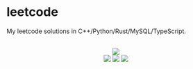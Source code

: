# leetcode
My leetcode solutions in C++/Python/Rust/MySQL/TypeScript.

<div align="center">
<br/>
<img src="https://img.shields.io/badge/Solved-781/3294%20=%2023%25-blue.svg?style=flat-square" />
<br/>
<img src="https://img.shields.io/badge/Easy-307/826-5CB85D.svg?style=flat-square" />
<img src="https://img.shields.io/badge/Medium-375/1723-F0AE4E.svg?style=flat-square" />
<img src="https://img.shields.io/badge/Hard-99/745-D95450.svg?style=flat-square" />
</div>